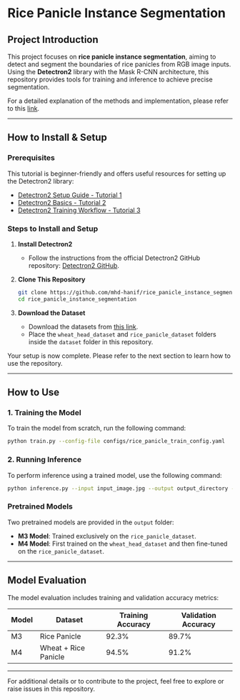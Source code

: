 # Rice Panicle Instance Segmentation

## Project Introduction
This project focuses on **rice panicle instance segmentation**, aiming to detect and segment the boundaries of rice panicles from RGB image inputs. Using the **Detectron2** library with the Mask R-CNN architecture, this repository provides tools for training and inference to achieve precise segmentation.

For a detailed explanation of the methods and implementation, please refer to this [link](https://github.com/mhd-hanif/rice_panicle_instance_segmentation).

---

## How to Install & Setup

### Prerequisites
This tutorial is beginner-friendly and offers useful resources for setting up the Detectron2 library:

- [Detectron2 Setup Guide - Tutorial 1](https://www.youtube.com/watch?v=Pb3opEFP94U)
- [Detectron2 Basics - Tutorial 2](https://www.youtube.com/watch?v=ffTURA0JM1Q)
- [Detectron2 Training Workflow - Tutorial 3](https://www.youtube.com/watch?v=GoItxr16ae8)

### Steps to Install and Setup

1. **Install Detectron2**
   - Follow the instructions from the official Detectron2 GitHub repository: [Detectron2 GitHub](https://github.com/facebookresearch/detectron2).

2. **Clone This Repository**
   ```bash
   git clone https://github.com/mhd-hanif/rice_panicle_instance_segmentation.git
   cd rice_panicle_instance_segmentation
   ```

3. **Download the Dataset**
   - Download the datasets from [this link](https://drive.google.com/drive/folders/1YdZE4nLoY9pw7kZU8QaJJ4EPuR8n_HMo?usp=sharing).
   - Place the `wheat_head_dataset` and `rice_panicle_dataset` folders inside the `dataset` folder in this repository.

Your setup is now complete. Please refer to the next section to learn how to use the repository.

---

## How to Use

### 1. Training the Model
To train the model from scratch, run the following command:
```bash
python train.py --config-file configs/rice_panicle_train_config.yaml
```

### 2. Running Inference
To perform inference using a trained model, use the following command:
```bash
python inference.py --input input_image.jpg --output output_directory --model models/M3.pth
```

### Pretrained Models
Two pretrained models are provided in the `output` folder:
- **M3 Model**: Trained exclusively on the `rice_panicle_dataset`.
- **M4 Model**: First trained on the `wheat_head_dataset` and then fine-tuned on the `rice_panicle_dataset`.

---

## Model Evaluation
The model evaluation includes training and validation accuracy metrics:

| Model | Dataset             | Training Accuracy | Validation Accuracy |
|-------|---------------------|-------------------|---------------------|
| M3    | Rice Panicle        | 92.3%             | 89.7%               |
| M4    | Wheat + Rice Panicle| 94.5%             | 91.2%               |

---

For additional details or to contribute to the project, feel free to explore or raise issues in this repository.
